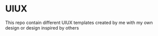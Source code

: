 # UIUX
This repo contain different UIUX templates created by me with my own design or design inspired by others